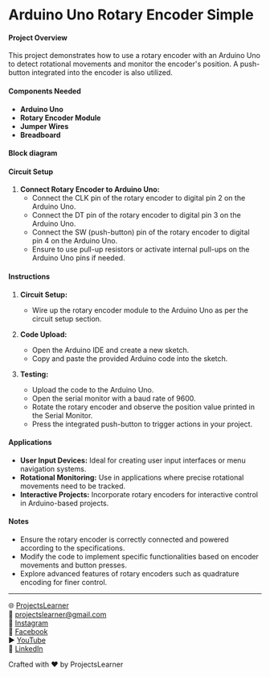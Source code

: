 # Arduino Uno Rotary Encoder Simple

#### Project Overview

This project demonstrates how to use a rotary encoder with an Arduino Uno to detect rotational movements and monitor the encoder's position. A push-button integrated into the encoder is also utilized.

#### Components Needed

- **Arduino Uno**
- **Rotary Encoder Module**
- **Jumper Wires**
- **Breadboard**

#### Block diagram


#### Circuit Setup

1. **Connect Rotary Encoder to Arduino Uno:**
   - Connect the CLK pin of the rotary encoder to digital pin 2 on the Arduino Uno.
   - Connect the DT pin of the rotary encoder to digital pin 3 on the Arduino Uno.
   - Connect the SW (push-button) pin of the rotary encoder to digital pin 4 on the Arduino Uno.
   - Ensure to use pull-up resistors or activate internal pull-ups on the Arduino Uno pins if needed.

#### Instructions

1. **Circuit Setup:**
   - Wire up the rotary encoder module to the Arduino Uno as per the circuit setup section.

2. **Code Upload:**
   - Open the Arduino IDE and create a new sketch.
   - Copy and paste the provided Arduino code into the sketch.

3. **Testing:**
   - Upload the code to the Arduino Uno.
   - Open the serial monitor with a baud rate of 9600.
   - Rotate the rotary encoder and observe the position value printed in the Serial Monitor.
   - Press the integrated push-button to trigger actions in your project.

#### Applications

- **User Input Devices:** Ideal for creating user input interfaces or menu navigation systems.
- **Rotational Monitoring:** Use in applications where precise rotational movements need to be tracked.
- **Interactive Projects:** Incorporate rotary encoders for interactive control in Arduino-based projects.

#### Notes

- Ensure the rotary encoder is correctly connected and powered according to the specifications.
- Modify the code to implement specific functionalities based on encoder movements and button presses.
- Explore advanced features of rotary encoders such as quadrature encoding for finer control.

---

🌐 [ProjectsLearner](https://projectslearner.com/learn/arduino-uno-rotary-encoder-simple)  
📧 [projectslearner@gmail.com](mailto:projectslearner@gmail.com)  
📸 [Instagram](https://www.instagram.com/projectslearner/)  
📘 [Facebook](https://www.facebook.com/projectslearner)  
▶️ [YouTube](https://www.youtube.com/@ProjectsLearner)  
📘 [LinkedIn](https://www.linkedin.com/in/projectslearner)

Crafted with ❤️ by ProjectsLearner